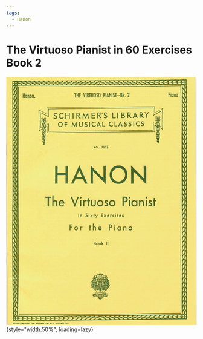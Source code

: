 ```yaml
---
tags:
  - Hanon
---
```


# The Virtuoso Pianist in 60 Exercises Book 2

![](../assets/hanon1072.png){style="width:50%"; loading=lazy}
